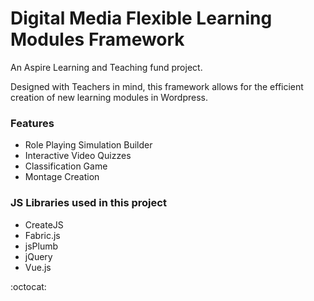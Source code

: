 Digital Media Flexible Learning Modules Framework
======

An Aspire Learning and Teaching fund project.

Designed with Teachers in mind, this framework allows for the efficient creation of new learning modules in Wordpress.

### Features
* Role Playing Simulation Builder
* Interactive Video Quizzes
* Classification Game
* Montage Creation

### JS Libraries used in this project
* CreateJS
* Fabric.js
* jsPlumb
* jQuery
* Vue.js

:octocat:
